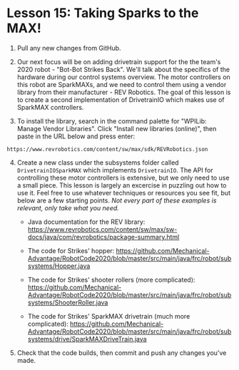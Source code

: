 # Lesson 15: Taking Sparks to the MAX!

1. Pull any new changes from GitHub.

2. Our next focus will be on adding drivetrain support for the the team's 2020 robot - "Bot-Bot Strikes Back". We'll talk about the specifics of the hardware during our control systems overview. The motor controllers on this robot are SparkMAXs, and we need to control them using a vendor library from their manufacturer - REV Robotics. The goal of this lesson is to create a second implementation of DrivetrainIO which makes use of SparkMAX controllers.

3. To install the library, search in the command palette for "WPILib: Manage Vendor Libraries". Click "Install new libraries (online)", then paste in the URL below and press enter:

```
https://www.revrobotics.com/content/sw/max/sdk/REVRobotics.json
```

4. Create a new class under the subsystems folder called `DrivetrainIOSparkMAX` which implements `DrivetrainIO`. The API for controlling these motor controllers is extensive, but we only need to use a small piece. This lesson is largely an excercise in puzzling out how to use it. Feel free to use whatever techniques or resources you see fit, but below are a few starting points. *Not every part of these examples is relevant, only take what you need.*

    * Java documentation for the REV library: https://www.revrobotics.com/content/sw/max/sw-docs/java/com/revrobotics/package-summary.html

    * The code for Strikes' hopper: https://github.com/Mechanical-Advantage/RobotCode2020/blob/master/src/main/java/frc/robot/subsystems/Hopper.java

    * The code for Strikes' shooter rollers (more complicated): https://github.com/Mechanical-Advantage/RobotCode2020/blob/master/src/main/java/frc/robot/subsystems/ShooterRoller.java

    * The code for Strikes' SparkMAX drivetrain (much more complicated): https://github.com/Mechanical-Advantage/RobotCode2020/blob/master/src/main/java/frc/robot/subsystems/drive/SparkMAXDriveTrain.java

5. Check that the code builds, then commit and push any changes you've made.